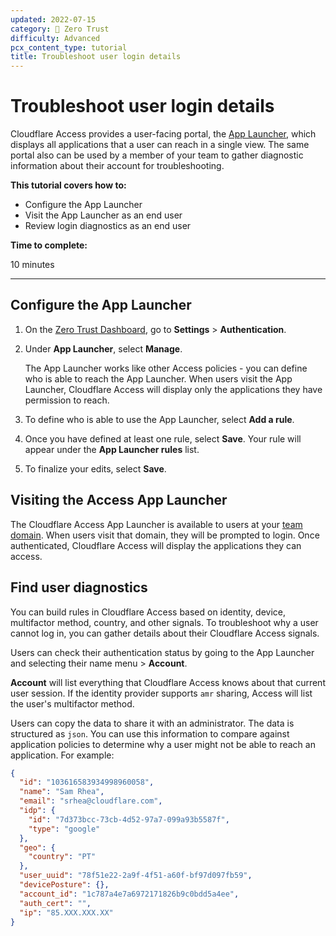 ```yaml
---
updated: 2022-07-15
category: 🔐 Zero Trust
difficulty: Advanced
pcx_content_type: tutorial
title: Troubleshoot user login details
---
```


# Troubleshoot user login details

Cloudflare Access provides a user-facing portal, the [App Launcher](https://blog.cloudflare.com/announcing-the-cloudflare-access-app-launch/), which displays all applications that a user can reach in a single view. The same portal also can be used by a member of your team to gather diagnostic information about their account for troubleshooting.

**This tutorial covers how to:**

- Configure the App Launcher
- Visit the App Launcher as an end user
- Review login diagnostics as an end user

**Time to complete:**

10 minutes

---

## Configure the App Launcher

1. On the [Zero Trust Dashboard](https://dash.teams.cloudflare.com/), go to **Settings** > **Authentication**.

2. Under **App Launcher**, select **Manage**.

    The App Launcher works like other Access policies - you can define who is able to reach the App Launcher. When users visit the App Launcher, Cloudflare Access will display only the applications they have permission to reach.

3. To define who is able to use the App Launcher, select **Add a rule**.

4. Once you have defined at least one rule, select **Save**. Your rule will appear under the **App Launcher rules** list.

5. To finalize your edits, select **Save**.

## Visiting the Access App Launcher

The Cloudflare Access App Launcher is available to users at your [team domain](/cloudflare-one/glossary/#team-domain). When users visit that domain, they will be prompted to login. Once authenticated, Cloudflare Access will display the applications they can access.

## Find user diagnostics

You can build rules in Cloudflare Access based on identity, device, multifactor method, country, and other signals. To troubleshoot why a user cannot log in, you can gather details about their Cloudflare Access signals.

Users can check their authentication status by going to the App Launcher and selecting their name menu > **Account**.

**Account** will list everything that Cloudflare Access knows about that current user session. If the identity provider supports `amr` sharing, Access will list the user's multifactor method.

Users can copy the data to share it with an administrator. The data is structured as `json`. You can use this information to compare against application policies to determine why a user might not be able to reach an application. For example:

```json
{
  "id": "103616583934998960058",
  "name": "Sam Rhea",
  "email": "srhea@cloudflare.com",
  "idp": {
    "id": "7d373bcc-73cb-4d52-97a7-099a93b5587f",
    "type": "google"
  },
  "geo": {
    "country": "PT"
  },
  "user_uuid": "78f51e22-2a9f-4f51-a60f-bf97d097fb59",
  "devicePosture": {},
  "account_id": "1c787a4e7a6972171826b9c0bdd5a4ee",
  "auth_cert": "",
  "ip": "85.XXX.XXX.XX"
}
```
